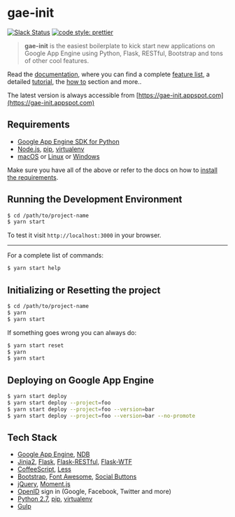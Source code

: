 # gae-init

[![Slack Status](https://gae-init-slack.herokuapp.com/badge.svg)](https://gae-init-slack.herokuapp.com) [![code style: prettier](https://img.shields.io/badge/code_style-prettier-ff69b4.svg)](https://github.com/prettier/prettier)

> **gae-init** is the easiest boilerplate to kick start new applications on Google App Engine using Python, Flask, RESTful, Bootstrap and tons of other cool features.

Read the [documentation][], where you can find a complete [feature list][], a detailed [tutorial][], the [how to][] section and more..

The latest version is always accessible from [https://gae-init.appspot.com](https://gae-init.appspot.com)

## Requirements

* [Google App Engine SDK for Python][]
* [Node.js][], [pip][], [virtualenv][]
* [macOS][] or [Linux][] or [Windows][]

Make sure you have all of the above or refer to the docs on how to [install the requirements](http://docs.gae-init.appspot.com/requirement/).

## Running the Development Environment

```bash
$ cd /path/to/project-name
$ yarn start
```

To test it visit `http://localhost:3000` in your browser.

---

For a complete list of commands:

```bash
$ yarn start help
```

## Initializing or Resetting the project

```bash
$ cd /path/to/project-name
$ yarn
$ yarn start
```

If something goes wrong you can always do:

```bash
$ yarn start reset
$ yarn
$ yarn start
```

## Deploying on Google App Engine

```bash
$ yarn start deploy
$ yarn start deploy --project=foo
$ yarn start deploy --project=foo --version=bar
$ yarn start deploy --project=foo --version=bar --no-promote
```

## Tech Stack

* [Google App Engine][], [NDB][]
* [Jinja2][], [Flask][], [Flask-RESTful][], [Flask-WTF][]
* [CoffeeScript][], [Less][]
* [Bootstrap][], [Font Awesome][], [Social Buttons][]
* [jQuery][], [Moment.js][]
* [OpenID][] sign in (Google, Facebook, Twitter and more)
* [Python 2.7][], [pip][], [virtualenv][]
* [Gulp][]

[bootstrap]: http://getbootstrap.com/
[coffeescript]: http://coffeescript.org/
[documentation]: http://docs.gae-init.appspot.com
[feature list]: http://docs.gae-init.appspot.com/features/
[flask-restful]: https://flask-restful.readthedocs.org
[flask-wtf]: https://flask-wtf.readthedocs.org
[flask]: http://flask.pocoo.org/
[font awesome]: http://fortawesome.github.com/Font-Awesome/
[google app engine sdk for python]: https://developers.google.com/appengine/downloads
[google app engine]: https://developers.google.com/appengine/
[gulp]: http://gulpjs.com
[how to]: http://docs.gae-init.appspot.com/howto/
[jinja2]: http://jinja.pocoo.org/docs/
[jquery]: https://jquery.com/
[less]: http://lesscss.org/
[linux]: http://www.ubuntu.com
[macos]: http://www.apple.com/macos/
[moment.js]: http://momentjs.com/
[ndb]: https://developers.google.com/appengine/docs/python/ndb/
[node.js]: http://nodejs.org/
[openid]: http://en.wikipedia.org/wiki/OpenID
[pip]: http://www.pip-installer.org/
[python 2.7]: https://developers.google.com/appengine/docs/python/python27/using27
[social buttons]: http://lipis.github.io/bootstrap-social/
[tutorial]: http://docs.gae-init.appspot.com/tutorial/
[virtualenv]: http://www.virtualenv.org/
[windows]: http://windows.microsoft.com/

